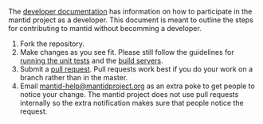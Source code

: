 The [developer documentation](http://www.mantidproject.org/Category:Development) has information on how to participate in the mantid project as a developer. This document is meant to outline the steps for contributing to mantid without becomming a developer.

 1. Fork the repository.
 2. Make changes as you see fit. Please still follow the guidelines for [running the unit tests](http://www.mantidproject.org/Running_the_unit_tests) and the [build servers](http://www.mantidproject.org/The_automated_build_process).
 3. Submit a [pull request](https://help.github.com/articles/using-pull-requests). Pull requests work best if you do your work on a branch rather than in the master.
 4. Email mantid-help@mantidproject.org as an extra poke to get people to notice your change. The mantid project does not use pull requests internally so the extra notification makes sure that people notice the request.
